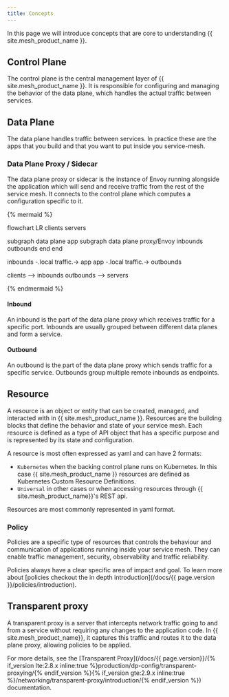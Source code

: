 ```yaml
---
title: Concepts
---
```


In this page we will introduce concepts that are core to understanding {{ site.mesh_product_name }}.

## Control Plane

The control plane is the central management layer of {{ site.mesh_product_name }}. It is responsible for configuring and managing the behavior of the data plane,
which handles the actual traffic between services.

## Data Plane

The data plane handles traffic between services.
In practice these are the apps that you build and that you want to put inside you service-mesh.

### Data Plane Proxy / Sidecar

The data plane proxy or sidecar is the instance of Envoy running alongside the application which will send and receive traffic from the rest of the service mesh.
It connects to the control plane which computes a configuration specific to it.

{% mermaid %}

flowchart LR
clients
servers

subgraph data plane
app
subgraph data plane proxy/Envoy
inbounds
outbounds
end
end

inbounds -.local traffic.-> app
app -.local traffic.-> outbounds

clients --> inbounds
outbounds --> servers

{% endmermaid %}

#### Inbound

An inbound is the part of the data plane proxy which receives traffic for a specific port.
Inbounds are usually grouped between different data planes and form a service.

#### Outbound

An outbound is the part of the data plane proxy which sends traffic for a specific service.
Outbounds group multiple remote inbounds as endpoints.

## Resource

A resource is an object or entity that can be created, managed, and interacted with in {{ site.mesh_product_name }}.
Resources are the building blocks that define the behavior and state of your service mesh.
Each resource is defined as a type of API object that has a specific purpose and is represented by its state and configuration.

A resource is most often expressed as yaml and can have 2 formats:

- `Kubernetes` when the backing control plane runs on Kubernetes. In this case {{ site.mesh_product_name }} resources are defined as Kubernetes Custom Resource Definitions.
- `Universal` in other cases or when accessing resources through {{ site.mesh_product_name}}'s REST api.

Resources are most commonly represented in yaml format.

### Policy

Policies are a specific type of resources that controls the behaviour and communication of applications running inside your service mesh.
They can enable traffic management, security, observability and traffic reliability.

Policies always have a clear specific area of impact and goal.
To learn more about [policies checkout the in depth introduction](/docs/{{ page.version }}/policies/introduction).

## Transparent proxy

A transparent proxy is a server that intercepts network traffic going to and from a service without requiring any changes to the application code. In {{ site.mesh_product_name}}, it captures this traffic and routes it to the data plane proxy, allowing policies to be applied.

For more details, see the [Transparent Proxy](/docs/{{ page.version}}/{% if_version lte:2.8.x inline:true %}production/dp-config/transparent-proxying/{% endif_version %}{% if_version gte:2.9.x inline:true %}/networking/transparent-proxy/introduction/{% endif_version %}) documentation.
